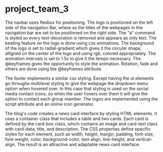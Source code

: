 # project_team_3
The navbar uses flexbox for positioning. The logo is positioned on the left side of the navigation Bar, where as the titles of the webpages in the navigation bar are set to be positioned on the right side. The "a" command is styled so every text-decoration is removed and appears as only text. The beating feature on the logo is done using css animations. The background of the logo is set to radial-gradient which gives it the circular shape, alligned on the center of the logo and using rgb, colored appropriately. The animation intervals is set to 1.5s to give it the tempo necessary. The @keyframes gives the opportunity to style the animation. Rotation, fade and others are done using the @keyframes attribute.

The footer implements a similar css styling. Except having the ul elements go througha  multilevel styling to give the webpage the dropdown menu option when hovered over. In this case that styling is used on the social media contact icons, so when the user hovers over them it will give the option to contact each group member. The logos are implemented using the script attribute and an online icon generator.

The blog's code creates a news card interface by styling HTML elements. It uses a container class that includes a table and two cards. Each card is defined by the card-box class, which contains an image and card-text class with card-data, title, and description. The CSS properties define specific styles for each element, such as width, height, margin, padding, font-size, font-weight, color, background-color, text-align, line-height, and vertical-align. The result is an attractive and adaptable news card interface.
